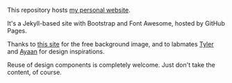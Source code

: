 This repository hosts [my personal website][1].

It's a Jekyll-based site with Bootstrap and Font Awesome, hosted by GitHub
Pages.

Thanks to [this site][6] for the free background image, and to labmates
[Tyler][3] and [Ayaan][4] for design inspirations.

Reuse of design components is completely welcome. Just don't take the content,
of course.

[1]: https://jcdetwiler.github.io
[2]: https://www.math.tamu.edu/~tvogel/
[3]: http://people.cs.vt.edu/thchang/
[4]: http://people.cs.vt.edu/~ayaan/#
[5]: http://www.webmaster.paginus.com/texture-fond-page-bleu-vert-p5.htm
[6]: https://lostandtaken.com/?s=seamless&post_type=download
